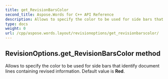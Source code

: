 ```yaml
---
title: get_RevisionBarsColor
second_title: Aspose.Words for C++ API Reference
description: Allows to specify the color to be used for side bars that identify document lines containing revised information. Default value is Red. 
type: docs
weight: 0
url: /cpp/aspose.words.layout/revisionoptions/get_revisionbarscolor/
---
```

## RevisionOptions.get_RevisionBarsColor method


Allows to specify the color to be used for side bars that identify document lines containing revised information. Default value is **Red**.

